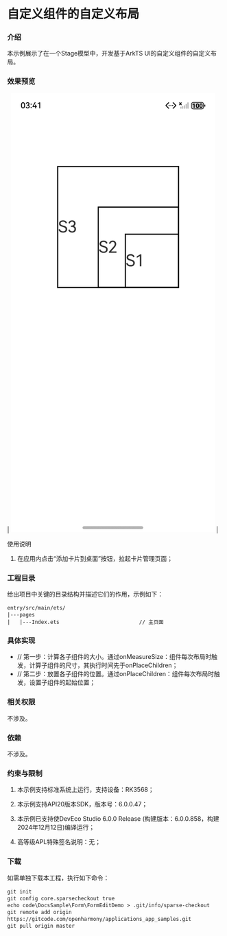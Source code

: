# 自定义组件的自定义布局

### 介绍

本示例展示了在一个Stage模型中，开发基于ArkTS UI的自定义组件的自定义布局。

### 效果预览

| ![image](screenshot/result.png) | 

使用说明

1. 在应用内点击“添加卡片到桌面”按钮，拉起卡片管理页面；

### 工程目录

给出项目中关键的目录结构并描述它们的作用，示例如下：

```
entry/src/main/ets/
|---pages
|   |---Index.ets                          // 主页面

```

### 具体实现

* // 第一步：计算各子组件的大小。通过onMeasureSize：组件每次布局时触发，计算子组件的尺寸，其执行时间先于onPlaceChildren；
* // 第二步：放置各子组件的位置。通过onPlaceChildren：组件每次布局时触发，设置子组件的起始位置；


### 相关权限

不涉及。

### 依赖

不涉及。

### 约束与限制

1.  本示例支持标准系统上运行，支持设备：RK3568；

2. 本示例支持API20版本SDK，版本号：6.0.0.47；

3.  本示例已支持使DevEco Studio 6.0.0 Release (构建版本：6.0.0.858，构建 2024年12月12日)编译运行；

4. 高等级APL特殊签名说明：无；

### 下载

如需单独下载本工程，执行如下命令：

```
git init
git config core.sparsecheckout true
echo code\DocsSample\Form\FormEditDemo > .git/info/sparse-checkout
git remote add origin https://gitcode.com/openharmony/applications_app_samples.git
git pull origin master
```